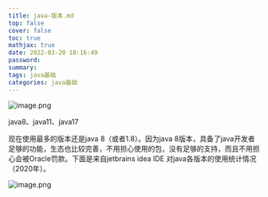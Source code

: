 ```yaml
---
title: java-版本.md
top: false
cover: false
toc: true
mathjax: true
date: 2022-03-20 18:16:49
password:
summary:
tags: java基础
categories: java基础
---
```

![image.png](https://upload-images.jianshu.io/upload_images/13965490-8f603a93862405b5.png?imageMogr2/auto-orient/strip%7CimageView2/2/w/1240)

java8、java11、java17


现在使用最多的版本还是java 8（或者1.8）。因为java 8版本，具备了java开发者足够的功能，生态也比较完善，不用担心使用的包，没有足够的支持，而且不用担心会被Oracle罚款。下面是来自jetbrains idea IDE 对java各版本的使用统计情况（2020年）。

![image.png](https://upload-images.jianshu.io/upload_images/13965490-9c1c4d06a88626b9.png?imageMogr2/auto-orient/strip%7CimageView2/2/w/1240)

